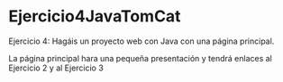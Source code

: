 # Ejercicio4JavaTomCat

Ejercicio 4:
Hagáis un proyecto web con Java con una página principal.

La página principal hara una pequeña presentación y tendrá enlaces al Ejercicio 2 y al Ejercicio 3
